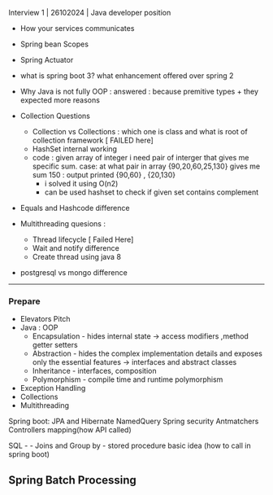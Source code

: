 Interview 1 | 26102024 | Java developer position 
- How your services communicates
- Spring bean Scopes
- Spring Actuator
- what is spring boot 3? what enhancement offered over spring 2
- Why Java is not fully OOP : answered :  because premitive types + they expected more reasons
- Collection Questions
    - Collection vs Collections : which one is class and what is root of collection framework [ FAILED here]
    - HashSet internal working 
    - code : given array of integer i need pair of interger that gives me specific sum. 
    case: at what pair in array {90,20,60,25,130} gives me sum 150 : output printed {90,60}  , {20,130} 
        - i solved it using O(n2) 
        - can be used hashset to check if given set contains complement
-  Equals and Hashcode difference 
- Multithreading quesions :
    - Thread lifecycle [ Failed Here]
    - Wait and notify difference
    - Create thread using java 8 

- postgresql vs mongo difference
---
### Prepare
- Elevators Pitch
- Java : 
    OOP 
     - Encapsulation - hides internal state -> access modifiers ,method getter setters
     - Abstraction -  hides the complex implementation details and exposes only the essential features -> interfaces and abstract classes
     - Inheritance - interfaces, composition
     - Polymorphism - compile time and runtime polymorphism
-  Exception Handling
-  Collections 
-  Multithreading
      

Spring boot:
    JPA and Hibernate
    NamedQuery
    Spring security Antmatchers
    Controllers mapping(how API called)

SQL - 
    - Joins and Group by 
    - stored procedure basic idea (how to call in spring boot)

Spring Batch Processing
-------------------------------------